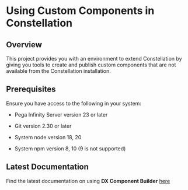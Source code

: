 # Using Custom Components in Constellation

## Overview

This project provides you with an environment to extend Constellation by giving you tools to create and publish custom components that are not available from the Constellation installation.

## Prerequisites

Ensure you have access to the following in your system:

- Pega Infinity Server version 23 or later

- Git version 2.30 or later

- System node version 18, 20

- System npm version 8, 10 (9 is not supported)

## Latest Documentation

Find the latest documentation on using **DX Component Builder** [here](https://docs.pega.com/bundle/constellation-dx-components/page/constellation-dx-components/custom-components/whats-new-constellation-dx-components-pega-infinity-23.html)
